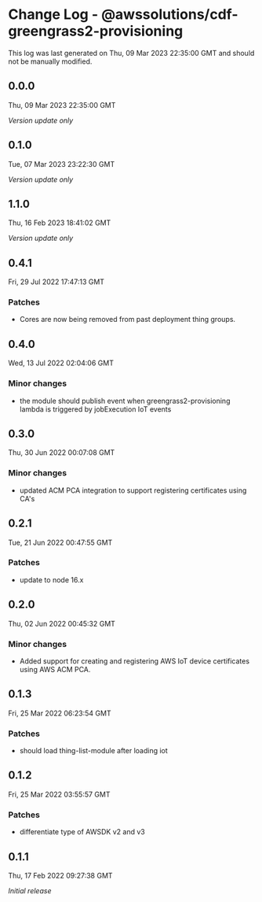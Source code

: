 # Change Log - @awssolutions/cdf-greengrass2-provisioning

This log was last generated on Thu, 09 Mar 2023 22:35:00 GMT and should not be manually modified.

## 0.0.0

Thu, 09 Mar 2023 22:35:00 GMT

_Version update only_

## 0.1.0

Tue, 07 Mar 2023 23:22:30 GMT

_Version update only_

## 1.1.0

Thu, 16 Feb 2023 18:41:02 GMT

_Version update only_

## 0.4.1

Fri, 29 Jul 2022 17:47:13 GMT

### Patches

- Cores are now being removed from past deployment thing groups.

## 0.4.0

Wed, 13 Jul 2022 02:04:06 GMT

### Minor changes

- the module should publish event when greengrass2-provisioning lambda is triggered by jobExecution IoT events

## 0.3.0

Thu, 30 Jun 2022 00:07:08 GMT

### Minor changes

- updated ACM PCA integration to support registering certificates using CA's

## 0.2.1

Tue, 21 Jun 2022 00:47:55 GMT

### Patches

- update to node 16.x

## 0.2.0

Thu, 02 Jun 2022 00:45:32 GMT

### Minor changes

- Added support for creating and registering AWS IoT device certificates using AWS ACM PCA.

## 0.1.3

Fri, 25 Mar 2022 06:23:54 GMT

### Patches

- should load thing-list-module after loading iot

## 0.1.2

Fri, 25 Mar 2022 03:55:57 GMT

### Patches

- differentiate type of AWSDK v2 and v3

## 0.1.1

Thu, 17 Feb 2022 09:27:38 GMT

_Initial release_
